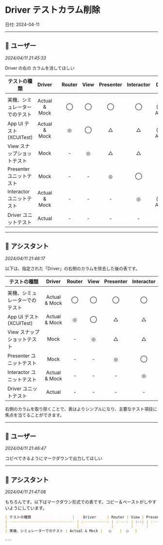 # Driver テストカラム削除

日付: 2024-04-11

---

## 👤 ユーザー
*2024/04/11 21:45:33*

Driver の右の カラムを消してほしい

| テストの種類                   |    Driver     |     | Router | View | Presenter | Interactor |      Driver      |
| ------------------------------ | :-----------: | --- | :----: | :--: | :-------: | :--------: | :--------------: |
|                                |               |     |        |      |           |            |                  |
| 実機、シミュレーターでのテスト | Actual & Mock |     |   ◯    |  ◯   |     ◯     |     ◯      | ◯ (using Actual) |
| App UI テスト(XCUITest)        | Actual & Mock |     |   ◎    |  ◯   |     △     |     △      | △ (using Actual) |
| View スナップショットテスト    |     Mock      |     |   -    |  ◎   |     △     |     △      |        -         |
| Presenter ユニットテスト       |     Mock      |     |   -    |  -   |     ◎     |     ◯      |        -         |
| Interactor ユニットテスト      | Actual & Mock |     |   -    |  -   |     -     |     ◎      | △ (using Actual) |
| Driver ユニットテスト          |    Actual     |     |   -    |  -   |     -     |     -      |        ◎         |

---

## 🤖 アシスタント
*2024/04/11 21:46:17*

以下は、指定された「Driver」の右側のカラムを除去した後の表です。

| テストの種類                   |    Driver     | Router | View | Presenter | Interactor |
| ------------------------------ | :-----------: | :----: | :--: | :-------: | :--------: |
|                                |               |        |      |           |            |
| 実機、シミュレーターでのテスト | Actual & Mock |   ◯    |  ◯   |     ◯     |     ◯      |
| App UI テスト(XCUITest)        | Actual & Mock |   ◎    |  ◯   |     △     |     △      |
| View スナップショットテスト    |     Mock      |   -    |  ◎   |     △     |     △      |
| Presenter ユニットテスト       |     Mock      |   -    |  -   |     ◎     |     ◯      |
| Interactor ユニットテスト      | Actual & Mock |   -    |  -   |     -     |     ◎      |
| Driver ユニットテスト          |    Actual     |   -    |  -   |     -     |     -      |

右側のカラムを取り除くことで、表はよりシンプルになり、主要なテスト項目に焦点を当てることができます。

---

## 👤 ユーザー
*2024/04/11 21:46:47*

コピペできるようにマークダウンで出力してほしい

---

## 🤖 アシスタント
*2024/04/11 21:47:08*

もちろんです。以下はマークダウン形式での表です。コピー＆ペーストがしやすいようにしています。

```markdown
| テストの種類                   |    Driver     | Router | View | Presenter | Interactor |
| ------------------------------ | :-----------: | :----: | :--: | :-------: | :--------: |
|                                |               |        |      |           |            |
| 実機、シミュレーターでのテスト | Actual & Mock |   ◯    |  ◯   |

---

